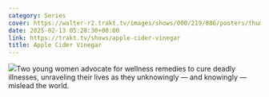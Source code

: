 ```yaml
---
category: Series
cover: https://walter-r2.trakt.tv/images/shows/000/219/886/posters/thumb/7f5c90b64b.jpg.webp
date: 2025-02-13 05:28:30+00:00
link: https://trakt.tv/shows/apple-cider-vinegar
title: Apple Cider Vinegar
---
```


![](https://walter-r2.trakt.tv/images/shows/000/219/886/fanarts/thumb/e7fcceb8cb.jpg)Two young women advocate for wellness remedies to cure deadly illnesses, unraveling their lives as they unknowingly — and knowingly — mislead the world.
